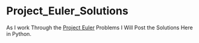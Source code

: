 Project_Euler_Solutions
=======================

As I work Through the [Project Euler](https://projecteuler.net "Project Euler") Problems I Will Post the Solutions Here in Python.
 
